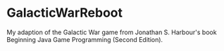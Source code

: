 GalacticWarReboot
=================

My adaption of the Galactic War game from Jonathan S. Harbour's book Beginning Java Game Programming (Second Edition).
